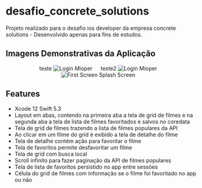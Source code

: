 # desafio_concrete_solutions

Projeto realizado para o desafio ios developer da empresa concrete solutions - Desenvolvido apenas para fins de estudos.

## Imagens Demonstrativas da Aplicação

<p align="center">
  teste
  <img title="Login Mioper" alt="Login Mioper" src="https://user-images.githubusercontent.com/29108604/86065320-af03e800-ba45-11ea-9d8d-21a11f0d82f0.gif">
  &emsp;
  teste2
  <img title="Login Mioper" alt="Login Mioper" src="https://user-images.githubusercontent.com/29108604/86056244-8bd03d00-ba33-11ea-89b9-29203e53b05a.gif">
  &emsp;
  <img title="First Screen Splash" alt="First Screen Splash Screen" src="https://user-images.githubusercontent.com/29108604/86055916-f634ad80-ba32-11ea-991a-415131d497dd.gif">
  &emsp;

</p>

## Features

- Xcode 12 Swift 5.3
- Layout em abas, contendo na primeira aba a tela de grid de filmes e na segunda aba a tela de lista de filmes favoritados e salvos no coredata
- Tela de grid de filmes trazendo a lista de filmes populares da API
- Ao clicar em um filme do grid é exibido a tela de detalhe do filme
- Tela de detalhe contém ação para favoritar o filme
- Tela de favoritos permite desfavoritar um filme
- Tela de grid com busca local
- Scroll infinito para fazer paginação da API de filmes populares
- Tela de lista de favoritos persistido no app entre sessões
- Célula do grid de filmes com informação se o filme foi favoritado no app ou não
